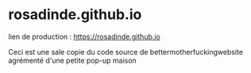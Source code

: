 # rosadinde.github.io

lien de production : https://rosadinde.github.io

Ceci est une sale copie du code source de bettermotherfuckingwebsite agrémenté d'une petite pop-up maison
